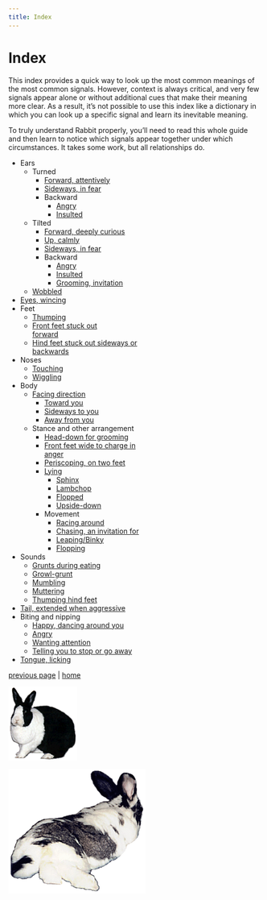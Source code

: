 ```yaml
---
title: Index
---
```


# Index

This index provides a quick way to look up the most common meanings of the most common signals. However, context is always critical, and very few signals appear alone or without additional cues that make their meaning more clear. As a result, it’s not possible to use this index like a dictionary in which you can look up a specific signal and learn its inevitable meaning.

To truly understand Rabbit properly, you’ll need to read this whole guide and then learn to notice which signals appear together under which circumstances. It takes some work, but all relationships do.

- Ears
  - Turned
    - [Forward, attentively](./ah-this-is-the-life.md)
    - [Sideways, in fear](./alas-woe-is-me.md)
    - Backward
      - [Angry](./why-you-fiend.md)
      - [Insulted](./r-e-s-p-e-c-t-is-what-my-bun-demands-of-me.md)
  - Tilted
    - [Forward, deeply curious](./hmm-what-do-we-have-here.md)
    - [Up, calmly](./ah-this-is-the-life.md)
    - [Sideways, in fear](./alas-woe-is-me.md)
    - Backward
      - [Angry](./why-you-fiend.md)
      - [Insulted](./r-e-s-p-e-c-t-is-what-my-bun-demands-of-me.md)
      - [Grooming, invitation](./yeah-baby-i-like-it-like-that.md)
  - [Wobbled](./r-e-s-p-e-c-t-is-what-my-bun-demands-of-me.md)
- [Eyes, wincing](./alas-woe-is-me.md)
- Feet
  - [Thumping](./alas-woe-is-me.md#thump)
  - [Front feet stuck out  
    forward](./ah-this-is-the-life.md#relaxed)
  - [Hind feet stuck out sideways or  
    backwards](./ah-this-is-the-life.md#relaxed)
- Noses
  - [Touching](./r-e-s-p-e-c-t-is-what-my-bun-demands-of-me.md)
  - [Wiggling](./follow-my-nose.md)
- Body
  - [Facing direction](./r-e-s-p-e-c-t-is-what-my-bun-demands-of-me.md)
    - [Toward you](./r-e-s-p-e-c-t-is-what-my-bun-demands-of-me.md)
    - [Sideways to you](./r-e-s-p-e-c-t-is-what-my-bun-demands-of-me.md)
    - [Away from you](./r-e-s-p-e-c-t-is-what-my-bun-demands-of-me.md)
  - Stance and other arrangement
    - [Head-down for grooming](./yeah-baby-i-like-it-like-that.md)
    - [Front feet wide to charge in  
      anger](./why-you-fiend.md)
    - [Periscoping, on two feet](./hmm-what-do-we-have-here.md)
    - [Lying](./ah-this-is-the-life.md)
      - [Sphinx](./ah-this-is-the-life.md)
      - [Lambchop](./ah-this-is-the-life.md)
      - [Flopped](./ah-this-is-the-life.md)
      - [Upside-down](./ah-this-is-the-life.md)
    - Movement
      - [Racing around](./the-need-for-speed.md)
      - [Chasing, an invitation for](./the-need-for-speed.md)
      - [Leaping/Binky](./did-you-say-binky.md)
      - [Flopping](./ah-this-is-the-life.md)
- Sounds
  - [Grunts during eating](./yippie-skippie.md)
  - [Growl-grunt](./why-you-fiend.md)
  - [Mumbling](./yeah-baby-i-like-it-like-that.md)
  - [Muttering](./alas-woe-is-me.md)
  - [Thumping hind feet](./alas-woe-is-me.md#thump)
- [Tail, extended when aggressive](./why-you-fiend.md)
- Biting and nipping
  - [Happy, dancing around you](./yippie-skippie.md)
  - [Angry](./why-you-fiend.md)
  - [Wanting attention](./yeah-baby-i-like-it-like-that.md)
  - [Telling you to stop or go away](./why-you-fiend.md)
- [Tongue, licking](./prove-that-you-love-me.md)

[previous page](./bibliography.md "Further Reading") | [home](./intro.md "Introduction")

![betsy4](./images/betsy4.gif)

![marvin5](./images/marvin5.gif)
